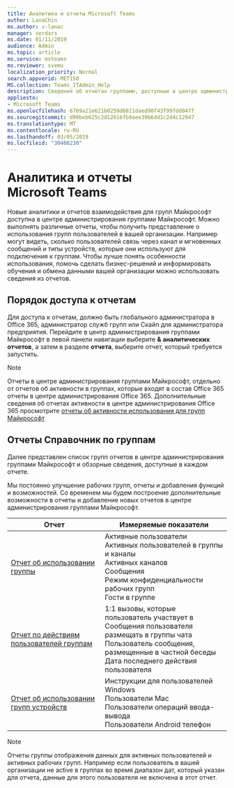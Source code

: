 ```yaml
---
title: Аналитика и отчеты Microsoft Teams
author: LanaChin
ms.author: v-lanac
manager: serdars
ms.date: 01/11/2019
audience: Admin
ms.topic: article
ms.service: msteams
ms.reviewer: svemu
localization_priority: Normal
search.appverid: MET150
MS.collection: Teams_ITAdmin_Help
description: Сведения об отчетах группами, доступные в центре администрирования группами Майкрософт.
appliesto:
- Microsoft Teams
ms.openlocfilehash: 6769a21e621b0259d6811daed90f43f99fdd047f
ms.sourcegitcommit: d90beb625c2d12616fb9aee39b6dd1c2d4c12947
ms.translationtype: MT
ms.contentlocale: ru-RU
ms.lasthandoff: 03/05/2019
ms.locfileid: "30408230"
---
```

# <a name="microsoft-teams-analytics-and-reporting"></a>Аналитика и отчеты Microsoft Teams

Новые аналитики и отчетов взаимодействия для групп Майкрософт доступна в центре администрирования группами Майкрософт. Можно выполнять различные отчеты, чтобы получить представление о использования групп пользователей в вашей организации. Например могут видеть, сколько пользователей связь через канал и мгновенных сообщений и типы устройств, которые они используют для подключения к группам. Чтобы лучше понять особенности использования, помочь сделать бизнес-решений и информировать обучения и обмена данными вашей организации можно использовать сведения из отчетов.

## <a name="how-to-access-the-reports"></a>Порядок доступа к отчетам

Для доступа к отчетам, должно быть глобального администратора в Office 365, администратор служб групп или Скайп для администратора предприятия.  Перейдите в центр администрирования группами Майкрософт в левой панели навигации выберите **& аналитических отчетов**, а затем в разделе **отчета**, выберите отчет, который требуется запустить.

> [!NOTE]
> Отчеты в центре администрирования группами Майкрософт, отдельно от отчетов об активности в группах, которые входят в состав Office 365 отчеты в центре администрирования Office 365. Дополнительные сведения об отчетах активности в центре администрирования Office 365 просмотрите [отчеты об активности использования для групп Майкрософт](../teams-activity-reports.md)

## <a name="teams-reporting-reference"></a>Отчеты Справочник по группам

Далее представлен список групп отчетов в центре администрирования группами Майкрософт и обзорные сведения, доступные в каждом отчете.

Мы постоянно улучшение рабочих групп, отчеты и добавления функций и возможностей. Со временем мы будем построение дополнительные возможности в отчеты и добавление новых отчетов в центре администрирования группами Майкрософт.

|Отчет  |Измеряемые показатели |
|---------|---------|
|[Отчет об использовании группы](teams-usage-report.md)  |  Активные пользователи<br/>Активных пользователей в группы и каналы<br/>Активных каналов<br/>Сообщения<br/>Режим конфиденциальности рабочих групп<br/>Гости в группе   |
|[Отчет по действиям пользователей группам](user-activity-report.md)  |  1:1 вызовы, которые пользователь участвует в<br/>Сообщения пользователя размещать в группы чата<br/>Пользователь сообщения, размещенные в частной беседы<br/>Дата последнего действия пользователя     |
|[Отчет об использовании групп устройств](device-usage-report.md)   |  Инструкции для пользователей Windows<br/>Пользователи Mac<br/>Пользователи операций ввода-вывода<br/>Пользователи Android телефон     |

> [!NOTE]
> Отчеты группы отображения данных для активных пользователей и активных рабочих групп. Например если пользователь в вашей организации не active в группах во время диапазон дат, который указан для отчета, данные для этого пользователя не включена в этот отчет.
